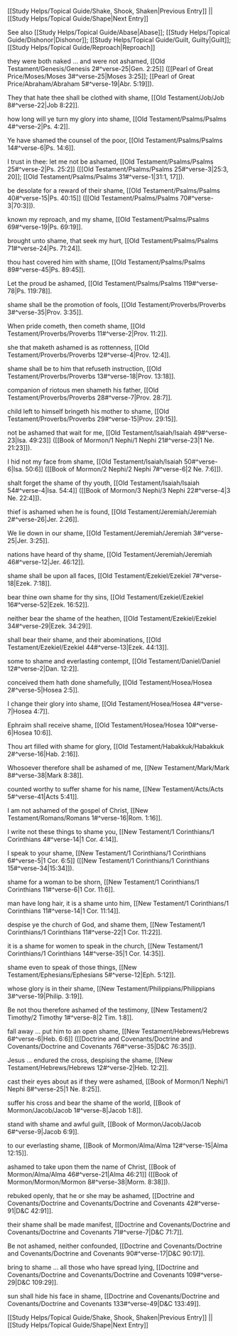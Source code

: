 [[Study Helps/Topical Guide/Shake, Shook, Shaken|Previous Entry]]  ||  [[Study Helps/Topical Guide/Shape|Next Entry]]

 See also [[Study Helps/Topical Guide/Abase|Abase]]; [[Study Helps/Topical Guide/Dishonor|Dishonor]]; [[Study Helps/Topical Guide/Guilt, Guilty|Guilt]]; [[Study Helps/Topical Guide/Reproach|Reproach]]

 they were both naked ... and were not ashamed, [[Old Testament/Genesis/Genesis 2#^verse-25|Gen. 2:25]] ([[Pearl of Great Price/Moses/Moses 3#^verse-25|Moses 3:25]]; [[Pearl of Great Price/Abraham/Abraham 5#^verse-19|Abr. 5:19]]).

 They that hate thee shall be clothed with shame, [[Old Testament/Job/Job 8#^verse-22|Job 8:22]].

 how long will ye turn my glory into shame, [[Old Testament/Psalms/Psalms 4#^verse-2|Ps. 4:2]].

 Ye have shamed the counsel of the poor, [[Old Testament/Psalms/Psalms 14#^verse-6|Ps. 14:6]].

 I trust in thee: let me not be ashamed, [[Old Testament/Psalms/Psalms 25#^verse-2|Ps. 25:2]] ([[Old Testament/Psalms/Psalms 25#^verse-3|25:3, 20]]; [[Old Testament/Psalms/Psalms 31#^verse-1|31:1, 17]]).

 be desolate for a reward of their shame, [[Old Testament/Psalms/Psalms 40#^verse-15|Ps. 40:15]] ([[Old Testament/Psalms/Psalms 70#^verse-3|70:3]]).

 known my reproach, and my shame, [[Old Testament/Psalms/Psalms 69#^verse-19|Ps. 69:19]].

 brought unto shame, that seek my hurt, [[Old Testament/Psalms/Psalms 71#^verse-24|Ps. 71:24]].

 thou hast covered him with shame, [[Old Testament/Psalms/Psalms 89#^verse-45|Ps. 89:45]].

 Let the proud be ashamed, [[Old Testament/Psalms/Psalms 119#^verse-78|Ps. 119:78]].

 shame shall be the promotion of fools, [[Old Testament/Proverbs/Proverbs 3#^verse-35|Prov. 3:35]].

 When pride cometh, then cometh shame, [[Old Testament/Proverbs/Proverbs 11#^verse-2|Prov. 11:2]].

 she that maketh ashamed is as rottenness, [[Old Testament/Proverbs/Proverbs 12#^verse-4|Prov. 12:4]].

 shame shall be to him that refuseth instruction, [[Old Testament/Proverbs/Proverbs 13#^verse-18|Prov. 13:18]].

 companion of riotous men shameth his father, [[Old Testament/Proverbs/Proverbs 28#^verse-7|Prov. 28:7]].

 child left to himself bringeth his mother to shame, [[Old Testament/Proverbs/Proverbs 29#^verse-15|Prov. 29:15]].

 not be ashamed that wait for me, [[Old Testament/Isaiah/Isaiah 49#^verse-23|Isa. 49:23]] ([[Book of Mormon/1 Nephi/1 Nephi 21#^verse-23|1 Ne. 21:23]]).

 I hid not my face from shame, [[Old Testament/Isaiah/Isaiah 50#^verse-6|Isa. 50:6]] ([[Book of Mormon/2 Nephi/2 Nephi 7#^verse-6|2 Ne. 7:6]]).

 shalt forget the shame of thy youth, [[Old Testament/Isaiah/Isaiah 54#^verse-4|Isa. 54:4]] ([[Book of Mormon/3 Nephi/3 Nephi 22#^verse-4|3 Ne. 22:4]]).

 thief is ashamed when he is found, [[Old Testament/Jeremiah/Jeremiah 2#^verse-26|Jer. 2:26]].

 We lie down in our shame, [[Old Testament/Jeremiah/Jeremiah 3#^verse-25|Jer. 3:25]].

 nations have heard of thy shame, [[Old Testament/Jeremiah/Jeremiah 46#^verse-12|Jer. 46:12]].

 shame shall be upon all faces, [[Old Testament/Ezekiel/Ezekiel 7#^verse-18|Ezek. 7:18]].

 bear thine own shame for thy sins, [[Old Testament/Ezekiel/Ezekiel 16#^verse-52|Ezek. 16:52]].

 neither bear the shame of the heathen, [[Old Testament/Ezekiel/Ezekiel 34#^verse-29|Ezek. 34:29]].

 shall bear their shame, and their abominations, [[Old Testament/Ezekiel/Ezekiel 44#^verse-13|Ezek. 44:13]].

 some to shame and everlasting contempt, [[Old Testament/Daniel/Daniel 12#^verse-2|Dan. 12:2]].

 conceived them hath done shamefully, [[Old Testament/Hosea/Hosea 2#^verse-5|Hosea 2:5]].

 I change their glory into shame, [[Old Testament/Hosea/Hosea 4#^verse-7|Hosea 4:7]].

 Ephraim shall receive shame, [[Old Testament/Hosea/Hosea 10#^verse-6|Hosea 10:6]].

 Thou art filled with shame for glory, [[Old Testament/Habakkuk/Habakkuk 2#^verse-16|Hab. 2:16]].

 Whosoever therefore shall be ashamed of me, [[New Testament/Mark/Mark 8#^verse-38|Mark 8:38]].

 counted worthy to suffer shame for his name, [[New Testament/Acts/Acts 5#^verse-41|Acts 5:41]].

 I am not ashamed of the gospel of Christ, [[New Testament/Romans/Romans 1#^verse-16|Rom. 1:16]].

 I write not these things to shame you, [[New Testament/1 Corinthians/1 Corinthians 4#^verse-14|1 Cor. 4:14]].

 I speak to your shame, [[New Testament/1 Corinthians/1 Corinthians 6#^verse-5|1 Cor. 6:5]] ([[New Testament/1 Corinthians/1 Corinthians 15#^verse-34|15:34]]).

 shame for a woman to be shorn, [[New Testament/1 Corinthians/1 Corinthians 11#^verse-6|1 Cor. 11:6]].

 man have long hair, it is a shame unto him, [[New Testament/1 Corinthians/1 Corinthians 11#^verse-14|1 Cor. 11:14]].

 despise ye the church of God, and shame them, [[New Testament/1 Corinthians/1 Corinthians 11#^verse-22|1 Cor. 11:22]].

 it is a shame for women to speak in the church, [[New Testament/1 Corinthians/1 Corinthians 14#^verse-35|1 Cor. 14:35]].

 shame even to speak of those things, [[New Testament/Ephesians/Ephesians 5#^verse-12|Eph. 5:12]].

 whose glory is in their shame, [[New Testament/Philippians/Philippians 3#^verse-19|Philip. 3:19]].

 Be not thou therefore ashamed of the testimony, [[New Testament/2 Timothy/2 Timothy 1#^verse-8|2 Tim. 1:8]].

 fall away ... put him to an open shame, [[New Testament/Hebrews/Hebrews 6#^verse-6|Heb. 6:6]] ([[Doctrine and Covenants/Doctrine and Covenants/Doctrine and Covenants 76#^verse-35|D&C 76:35]]).

 Jesus ... endured the cross, despising the shame, [[New Testament/Hebrews/Hebrews 12#^verse-2|Heb. 12:2]].

 cast their eyes about as if they were ashamed, [[Book of Mormon/1 Nephi/1 Nephi 8#^verse-25|1 Ne. 8:25]].

 suffer his cross and bear the shame of the world, [[Book of Mormon/Jacob/Jacob 1#^verse-8|Jacob 1:8]].

 stand with shame and awful guilt, [[Book of Mormon/Jacob/Jacob 6#^verse-9|Jacob 6:9]].

 to our everlasting shame, [[Book of Mormon/Alma/Alma 12#^verse-15|Alma 12:15]].

 ashamed to take upon them the name of Christ, [[Book of Mormon/Alma/Alma 46#^verse-21|Alma 46:21]] ([[Book of Mormon/Mormon/Mormon 8#^verse-38|Morm. 8:38]]).

 rebuked openly, that he or she may be ashamed, [[Doctrine and Covenants/Doctrine and Covenants/Doctrine and Covenants 42#^verse-91|D&C 42:91]].

 their shame shall be made manifest, [[Doctrine and Covenants/Doctrine and Covenants/Doctrine and Covenants 71#^verse-7|D&C 71:7]].

 Be not ashamed, neither confounded, [[Doctrine and Covenants/Doctrine and Covenants/Doctrine and Covenants 90#^verse-17|D&C 90:17]].

 bring to shame ... all those who have spread lying, [[Doctrine and Covenants/Doctrine and Covenants/Doctrine and Covenants 109#^verse-29|D&C 109:29]].

 sun shall hide his face in shame, [[Doctrine and Covenants/Doctrine and Covenants/Doctrine and Covenants 133#^verse-49|D&C 133:49]].

[[Study Helps/Topical Guide/Shake, Shook, Shaken|Previous Entry]]  ||  [[Study Helps/Topical Guide/Shape|Next Entry]]
